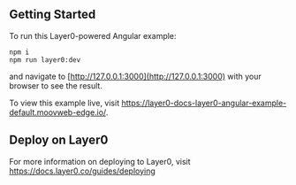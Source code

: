 ## Getting Started

To run this Layer0-powered Angular example:

```
npm i
npm run layer0:dev
```

and navigate to [http://127.0.0.1:3000](http://127.0.0.1:3000) with your browser to see the result.

To view this example live, visit https://layer0-docs-layer0-angular-example-default.moovweb-edge.io/.

## Deploy on Layer0

For more information on deploying to Layer0, visit https://docs.layer0.co/guides/deploying
